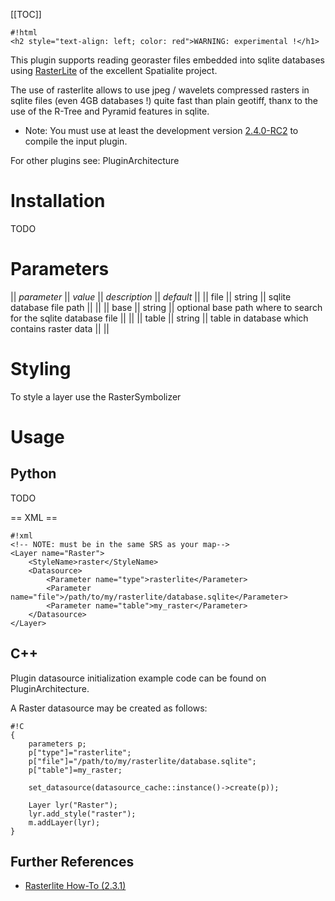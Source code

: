 <!-- Name: Rasterlite -->
<!-- Version: 3 -->
<!-- Last-Modified: 2010/11/15 07:26:29 -->
<!-- Author: kunitoki -->
[[TOC]]


    #!html
    <h2 style="text-align: left; color: red">WARNING: experimental !</h1>

This plugin supports reading georaster files embedded into sqlite databases using [RasterLite](http://www.gaia-gis.it/spatialite/index.html) of the excellent Spatialite project.

The use of rasterlite allows to use jpeg / wavelets compressed rasters in sqlite files (even 4GB databases !) quite fast than plain geotiff, thanx to the use of the R-Tree and Pyramid features in sqlite.

 * Note: You must use at least the development version [2.4.0-RC2](http://www.gaia-gis.it/spatialite-2.4.0/index.html) to compile the input plugin.

For other plugins see: PluginArchitecture


# Installation

TODO


# Parameters

|| *parameter* || *value*  || *description* || *default* ||
|| file            || string       || sqlite database file path  || ||
|| base            || string       || optional base path where to search for the sqlite database file  || ||
|| table           || string       || table in database which contains raster data  || ||


# Styling

To style a layer use the RasterSymbolizer


# Usage

## Python

TODO

== XML == 


    #!xml
    <!-- NOTE: must be in the same SRS as your map-->
    <Layer name="Raster">
        <StyleName>raster</StyleName>
        <Datasource>
            <Parameter name="type">rasterlite</Parameter>
            <Parameter name="file">/path/to/my/rasterlite/database.sqlite</Parameter>
            <Parameter name="table">my_raster</Parameter>
        </Datasource>
    </Layer>

## C++

Plugin datasource initialization example code can be found on PluginArchitecture.

A Raster datasource may be created as follows:


    #!C
    {
        parameters p;
        p["type"]="rasterlite";
        p["file"]="/path/to/my/rasterlite/database.sqlite";
        p["table"]=my_raster;
    
        set_datasource(datasource_cache::instance()->create(p));
    
        Layer lyr("Raster");
        lyr.add_style("raster");
        m.addLayer(lyr);
    }


## Further References

* [Rasterlite How-To (2.3.1)](http://www.gaia-gis.it/spatialite-2.3.1/rasterlite-how-to.pdf)
